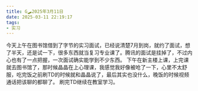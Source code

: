 ```yaml
---
title: G🛹2025年3月11日
date: 2025-03-11 22:19:17
tags:
- 实习
---
```


今天上午在图书馆借到了字节的实习面试，已经说清楚7月到岗，就约了面试，想了半天，还是试一下，很多东西就当复习专业课了。腾讯的面试是挂掉了，不过内心也有了一点把握，一次面试确实能学到不少东西。
下午在新主楼上课，上完课就去图书馆了，那时候晶晶在上心理课，我感觉我好像被呛了一下，心里不太舒服，吃完饭之前刷TD的时候就和晶晶说了，最后其实也没什么，晚饭的时候视频通话把该聊的都聊了。
刷完TD继续在教室学习。
